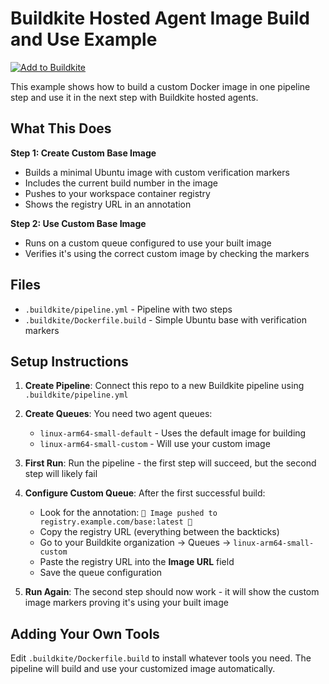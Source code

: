# Buildkite Hosted Agent Image Build and Use Example

[![Add to Buildkite](https://buildkite.com/button.svg)](https://buildkite.com/new)

This example shows how to build a custom Docker image in one pipeline step and use it in the next step with Buildkite hosted agents.

## What This Does

**Step 1: Create Custom Base Image**
- Builds a minimal Ubuntu image with custom verification markers
- Includes the current build number in the image
- Pushes to your workspace container registry
- Shows the registry URL in an annotation

**Step 2: Use Custom Base Image**  
- Runs on a custom queue configured to use your built image
- Verifies it's using the correct custom image by checking the markers

## Files

- `.buildkite/pipeline.yml` - Pipeline with two steps
- `.buildkite/Dockerfile.build` - Simple Ubuntu base with verification markers

## Setup Instructions

1. **Create Pipeline**: Connect this repo to a new Buildkite pipeline using `.buildkite/pipeline.yml`

2. **Create Queues**: You need two agent queues:
   - `linux-arm64-small-default` - Uses the default image for building
   - `linux-arm64-small-custom` - Will use your custom image

3. **First Run**: Run the pipeline - the first step will succeed, but the second step will likely fail

4. **Configure Custom Queue**: After the first successful build:
   - Look for the annotation: `🚀 Image pushed to registry.example.com/base:latest 🚀`
   - Copy the registry URL (everything between the backticks)
   - Go to your Buildkite organization → Queues → `linux-arm64-small-custom`
   - Paste the registry URL into the **Image URL** field
   - Save the queue configuration

5. **Run Again**: The second step should now work - it will show the custom image markers proving it's using your built image

## Adding Your Own Tools

Edit `.buildkite/Dockerfile.build` to install whatever tools you need. The pipeline will build and use your customized image automatically.
